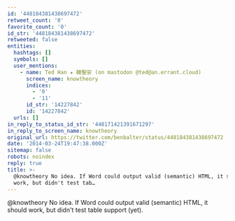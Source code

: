 ```yaml
---
id: '448184381438697472'
retweet_count: '0'
favorite_count: '0'
id_str: '448184381438697472'
retweeted: false
entities:
  hashtags: []
  symbols: []
  user_mentions:
    - name: Ted Han ★ 韓聖安 (on mastodon @ted@an.errant.cloud)
      screen_name: knowtheory
      indices:
        - '0'
        - '11'
      id_str: '14227842'
      id: '14227842'
  urls: []
in_reply_to_status_id_str: '448171421391671297'
in_reply_to_screen_name: knowtheory
original_url: https://twitter.com/benbalter/status/448184381438697472
date: '2014-03-24T19:47:38.000Z'
sitemap: false
robots: noindex
reply: true
title: >-
  @knowtheory No idea. If Word could output valid (semantic) HTML, it should
  work, but didn't test tab…
---
```


@knowtheory No idea. If Word could output valid (semantic) HTML, it should work, but didn't test table support (yet).